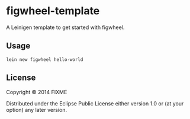 # figwheel-template

A Leinigen template to get started with figwheel.

## Usage

    lein new figwheel hello-world

## License

Copyright © 2014 FIXME

Distributed under the Eclipse Public License either version 1.0 or (at
your option) any later version.
